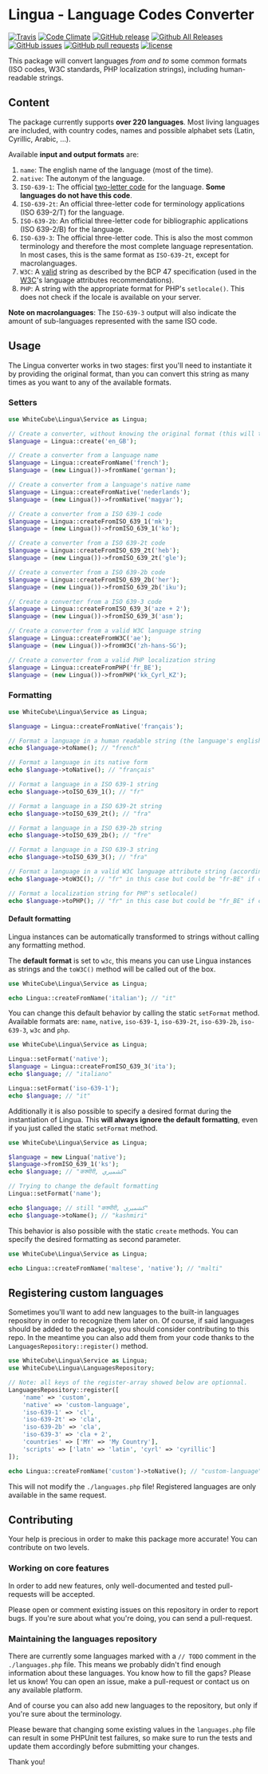 # Lingua - Language Codes Converter

[![Travis](https://img.shields.io/travis/whiteCube/lingua.svg)]()
[![Code Climate](https://img.shields.io/codeclimate/coverage/github/whiteCube/lingua.svg)]()
[![GitHub release](https://img.shields.io/github/tag/whiteCube/lingua.svg)]()
[![Github All Releases](https://img.shields.io/github/downloads/whiteCube/lingua/total.svg)]()
[![GitHub issues](https://img.shields.io/github/issues/whiteCube/lingua.svg)]()
[![GitHub pull requests](https://img.shields.io/github/issues-pr/whiteCube/lingua.svg)]()
[![license](https://img.shields.io/github/license/whiteCube/lingua.svg)]()

This package will convert languages _from and to_ some common formats (ISO codes, W3C standards, PHP localization strings), including human-readable strings.

## Content

The package currently supports **over 220 languages**. Most living languages are included, with country codes, names and possible alphabet sets (Latin, Cyrillic, Arabic, ...).

Available **input and output formats** are:

1. `name`: The english name of the language (most of the time).
2. `native`: The autonym of the language.
3. `ISO-639-1`: The official [two-letter code](https://www.loc.gov/standards/iso639-2/php/code_list.php) for the language. **Some languages do not have this code**.
4. `ISO-639-2t`: An official three-letter code for terminology applications (ISO 639-2/T) for the language.
5. `ISO-639-2b`: An official three-letter code for bibliographic applications (ISO 639-2/B) for the language.
6. `ISO-639-3`: The official three-letter code. This is also the most common terminology and therefore the most complete language representation. In most cases, this is the same format as `ISO-639-2t`, except for macrolanguages.
7. `W3C`: A [valid](https://r12a.github.io/app-subtags/) string as described by the BCP 47 specification (used in the [W3C](https://www.w3.org/International/questions/qa-html-language-declarations#langvalues)'s language attributes recommendations).
8. `PHP`: A string with the appropriate format for PHP's `setlocale()`. This does not check if the locale is available on your server.

**Note on macrolanguages**: The `ISO-639-3` output will also indicate the amount of sub-languages represented with the same ISO code.

## Usage

The Lingua converter works in two stages: first you'll need to instantiate it by providing the original format, than you can convert this string as many times as you want to any of the available formats.

### Setters

```php
use WhiteCube\Lingua\Service as Lingua;

// Create a converter, without knowing the original format (this will try to guess it for you)
$language = Lingua::create('en_GB');

// Create a converter from a language name
$language = Lingua::createFromName('french');
$language = (new Lingua())->fromName('german');

// Create a converter from a language's native name
$language = Lingua::createFromNative('nederlands');
$language = (new Lingua())->fromNative('magyar');

// Create a converter from a ISO 639-1 code
$language = Lingua::createFromISO_639_1('mk');
$language = (new Lingua())->fromISO_639_1('ko');

// Create a converter from a ISO 639-2t code
$language = Lingua::createFromISO_639_2t('heb');
$language = (new Lingua())->fromISO_639_2t('gle');

// Create a converter from a ISO 639-2b code
$language = Lingua::createFromISO_639_2b('her');
$language = (new Lingua())->fromISO_639_2b('iku');

// Create a converter from a ISO 639-3 code
$language = Lingua::createFromISO_639_3('aze + 2');
$language = (new Lingua())->fromISO_639_3('asm');

// Create a converter from a valid W3C language string
$language = Lingua::createFromW3C('ae');
$language = (new Lingua())->fromW3C('zh-hans-SG');

// Create a converter from a valid PHP localization string
$language = Lingua::createFromPHP('fr_BE');
$language = (new Lingua())->fromPHP('kk_Cyrl_KZ');
```

### Formatting

```php
use WhiteCube\Lingua\Service as Lingua;

$language = Lingua::createFromNative('français');

// Format a language in a human readable string (the language's english name)
echo $language->toName(); // "french"

// Format a language in its native form
echo $language->toNative(); // "français"

// Format a language in a ISO 639-1 string
echo $language->toISO_639_1(); // "fr"

// Format a language in a ISO 639-2t string
echo $language->toISO_639_2t(); // "fra"

// Format a language in a ISO 639-2b string
echo $language->toISO_639_2b(); // "fre"

// Format a language in a ISO 639-3 string
echo $language->toISO_639_3(); // "fra"

// Format a language in a valid W3C language attribute string (according to BCP 47)
echo $language->toW3C(); // "fr" in this case but could be "fr-BE" if country code was specified

// Format a localization string for PHP's setlocale()
echo $language->toPHP(); // "fr" in this case but could be "fr_BE" if country code was specified
```

#### Default formatting

Lingua instances can be automatically transformed to strings without calling any formatting method.

The **default format** is set to `w3c`, this means you can use Lingua instances as strings and the `toW3C()` method will be called out of the box.

```php
use WhiteCube\Lingua\Service as Lingua;

echo Lingua::createFromName('italian'); // "it"
```

You can change this default behavior by calling the static `setFormat` method. Available formats are: `name`, `native`, `iso-639-1`, `iso-639-2t`, `iso-639-2b`, `iso-639-3`, `w3c` and `php`.

```php
use WhiteCube\Lingua\Service as Lingua;

Lingua::setFormat('native');
$language = Lingua::createFromISO_639_3('ita');
echo $language; // "italiano"

Lingua::setFormat('iso-639-1');
echo $language; // "it"
```

Additionally it is also possible to specify a desired format during the instantiation of Lingua. This **will always ignore the default formatting**, even if you just called the static `setFormat` method.

```php
use WhiteCube\Lingua\Service as Lingua;

$language = new Lingua('native');
$language->fromISO_639_1('ks');
echo $language; // "कश्मीरी, كشميري‎"

// Trying to change the default formatting
Lingua::setFormat('name');

echo $language; // still "कश्मीरी, كشميري‎"
echo $language->toName(); // "kashmiri"
```

This behavior is also possible with the static `create` methods. You can specify the desired formatting as second parameter.

```php
use WhiteCube\Lingua\Service as Lingua;

echo Lingua::createFromName('maltese', 'native'); // "malti"
```

## Registering custom languages

Sometimes you'll want to add new languages to the built-in languages repository in order to recognize them later on. Of course, if said languages should be added to the package, you should consider contributing to this repo. In the meantime you can also add them from your code thanks to the `LanguagesRepository::register()` method.

```php
use WhiteCube\Lingua\Service as Lingua;
use WhiteCube\Lingua\LanguagesRepository;

// Note: all keys of the register-array showed below are optionnal.
LanguagesRepository::register([
    'name' => 'custom',
    'native' => 'custom-language',
    'iso-639-1' => 'cl',
    'iso-639-2t' => 'cla',
    'iso-639-2b' => 'cla',
    'iso-639-3' => 'cla + 2',
    'countries' => ['MY' => 'My Country'],
    'scripts' => ['latn' => 'latin', 'cyrl' => 'cyrillic']
]);

echo Lingua::createFromName('custom')->toNative(); // "custom-language"
```

This will not modify the `./languages.php` file! Registered languages are only available in the same request.

## Contributing

Your help is precious in order to make this package more accurate! You can contribute on two levels.

### Working on core features

In order to add new features, only well-documented and tested pull-requests will be accepted.

Please open or comment existing issues on this repository in order to report bugs. If you're sure about what you're doing, you can send a pull-request.

### Maintaining the languages repository

There are currently some languages marked with a `// TODO` comment in the `./languages.php` file. This means we probably didn't find enough information about these languages. You know how to fill the gaps? Please let us know! You can open an issue, make a pull-request or contact us on any available platform.

And of course you can also add new languages to the repository, but only if you're sure about the terminology.

Please beware that changing some existing values in the `languages.php` file can result in some PHPUnit test failures, so make sure to run the tests and update them accordingly before submitting your changes. 

Thank you!
